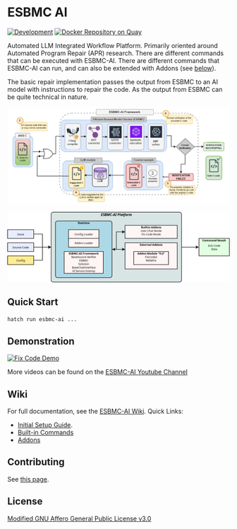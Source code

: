 # ESBMC AI

[![Development](https://github.com/esbmc/esbmc-ai/actions/workflows/workflow.yml/badge.svg?branch=master)](https://github.com/esbmc/esbmc-ai/actions/workflows/workflow.yml)
[![Docker Repository on Quay](https://quay.io/repository/yiannis128/esbmc-ai/status "Docker Repository on Quay")](https://quay.io/repository/yiannis128/esbmc-ai)

Automated LLM Integrated Workflow Platform. Primarily oriented around Automated Program Repair (APR) research. There are different commands that can be executed with ESBMC-AI. There are different commands that ESBMC-AI can run, and can also be extended with Addons (see [below](#wiki)).

The basic repair implementation passes the output from ESBMC to an AI model with instructions to repair the code. As the output from ESBMC can be quite technical in nature.

![ESBMC-AI Visual Abstract](website/content/docs/images/esbmc-ai_framework.png)

![ESBMC-AI Platform](website/content/docs/images/platform_diag.png)

## Quick Start

```sh
hatch run esbmc-ai ...
```

## Demonstration

[![Fix Code Demo](https://img.youtube.com/vi/anpRa6GpVdU/0.jpg)](https://www.youtube.com/watch?v=anpRa6GpVdU)

More videos can be found on the [ESBMC-AI Youtube Channel](https://www.youtube.com/@esbmc-ai)

## Wiki

For full documentation, see the [ESBMC-AI Wiki](esbmc.github.io/esbmc-ai). Quick Links:

* [Initial Setup Guide](esbmc.github.io/esbmc-ai/docs/initial-setup/).
* [Built-in Commands](http://localhost:1313/docs/commands/)
* [Addons](http://localhost:1313/docs/addons/)

## Contributing

See [this page](esbmc.github.io/esbmc-ai/contributing).

## License

[Modified GNU Affero General Public License v3.0](https://github.com/Yiannis128/esbmc-ai/blob/master/LICENSE)
